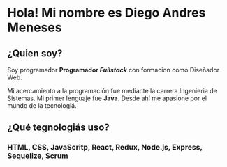 # Hola! Mi nombre es Diego Andres Meneses

## ¿Quien soy?
Soy programador **Programador _Fullstack_** con formacion como Diseñador Web.

Mi acercamiento a la programación fue mediante la carrera Ingenieria de Sistemas. Mi primer lenguaje fue **Java**. 
Desde ahí me apasione por el mundo de la tecnologiá.

## ¿Qué tegnologiás uso?
### HTML, CSS, JavaScritp, React, Redux, Node.js, Express, Sequelize, Scrum
